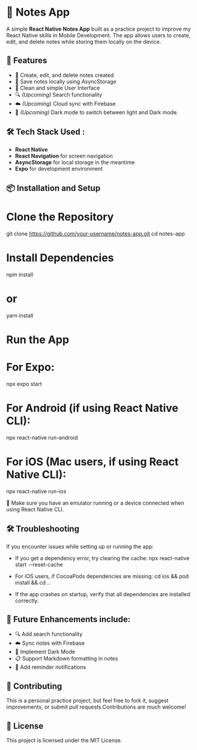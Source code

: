 # 📝 Notes App

A simple **React Native Notes App** built as a practice project to improve my React Native skills in Mobile Development. The app allows users to create, edit, and delete notes while storing them locally on the device.

## 🚀 Features

- 📝 Create, edit, and delete notes created
- 💾 Save notes locally using AsyncStorage
- 🎨 Clean and simple User Interface
- 🔍 *(Upcoming)* Search functionality
- ☁️ *(Upcoming)* Cloud sync with Firebase
- 🌙 *(Upcoming)* Dark mode to switch between light and Dark mode.

## 🛠️ Tech Stack Used :

- **React Native**
- **React Navigation** for screen navigation
- **AsyncStorage** for local storage in the meantime
- **Expo** for development environment

## 📦 Installation and Setup

# Clone the Repository
git clone https://github.com/your-username/notes-app.git
cd notes-app

# Install Dependencies
npm install
# or
yarn install

# Run the App
# For Expo:
npx expo start

# For Android (if using React Native CLI):
npx react-native run-android

# For iOS (Mac users, if using React Native CLI):
npx react-native run-ios

📌 Make sure you have an emulator running or a device connected when using React Native CLI.

## 🛠️ Troubleshooting

If you encounter issues while setting up or running the app:

- If you get a dependency error, try clearing the cache:
  npx react-native start --reset-cache

- For iOS users, if CocoaPods dependencies are missing:
  cd ios && pod install && cd ..

- If the app crashes on startup, verify that all dependencies are installed correctly.

## 🔮 Future Enhancements include:

- 🔍 Add search functionality
- ☁️ Sync notes with Firebase
- 🌙 Implement Dark Mode
- 📋 Support Markdown formatting in notes
- 🔔 Add reminder notifications

## 🤝 Contributing

This is a personal practice project, but feel free to fork it, suggest improvements, or submit pull requests.Contributions are much welcome!

## 📜 License

This project is licensed under the MIT License.
